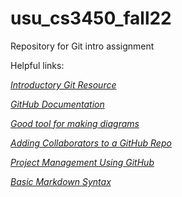 # usu_cs3450_fall22
Repository for Git intro assignment

Helpful links:

*[Introductory Git Resource](https://www.atlassian.com/git)*

*[GitHub Documentation](https://docs.github.com/en)*

*[Good tool for making diagrams](https://app.diagrams.net/)*

*[Adding Collaborators to a GitHub Repo](https://docs.github.com/en/account-and-profile/setting-up-and-managing-your-personal-account-on-github/managing-access-to-your-personal-repositories/inviting-collaborators-to-a-personal-repository)*

*[Project Management Using GitHub](https://docs.github.com/en/issues/organizing-your-work-with-project-boards/managing-project-boards/about-project-boards)*

*[Basic Markdown Syntax](https://www.markdownguide.org/basic-syntax/)*
